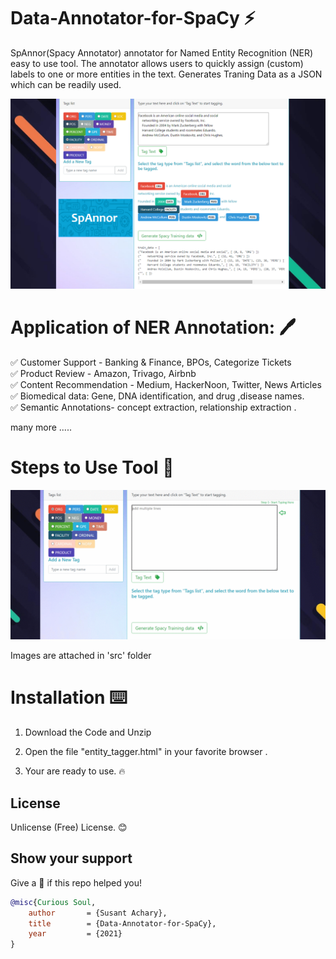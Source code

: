 # Data-Annotator-for-SpaCy ⚡

SpAnnor(Spacy Annotator) annotator for Named Entity Recognition (NER) easy to use tool. The annotator allows users to quickly assign (custom) labels to one or more entities in the text. Generates Traning Data as a JSON which can be readily used.

<img src="https://github.com/SSusantAchary/Data-Annotator-for-SpaCy/blob/main/src/Screen.PNG" width="1000">

# Application of NER Annotation: 🖊️
✅ Customer Support - Banking & Finance, BPOs, Categorize Tickets <br>
✅ Product Review - Amazon, Trivago, Airbnb<br>
✅ Content Recommendation - Medium, HackerNoon, Twitter, News Articles<br>
✅ Biomedical data: Gene, DNA identification, and drug ,disease names.<br> 
✅ Semantic Annotations- concept extraction, relationship extraction .<br>

many more .....

# Steps to Use Tool 🚀

<img src="https://github.com/SSusantAchary/Data-Annotator-for-SpaCy/blob/main/src/Steps.gif" width = "720">

Images are attached in 'src' folder

# Installation ⌨️
1. Download the Code and Unzip

2. Open the file "entity_tagger.html" in your favorite browser . 

3. Your are ready to use. 🔥

<!-- LICENSE -->
## License
Unlicense (Free) License. 😊

## Show your support
Give a 🌟 if this repo helped you! 


```bibtex
@misc{Curious Soul,
    author       = {Susant Achary},
    title        = {Data-Annotator-for-SpaCy},
    year         = {2021}
}
```